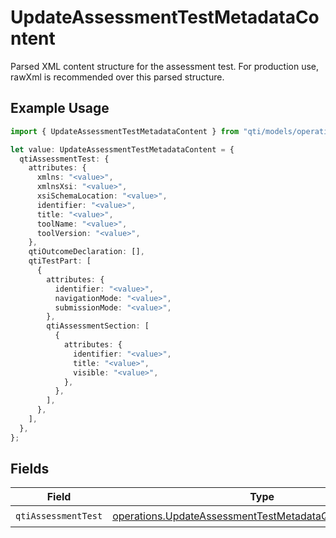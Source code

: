 # UpdateAssessmentTestMetadataContent

Parsed XML content structure for the assessment test. For production use, rawXml is recommended over this parsed structure.

## Example Usage

```typescript
import { UpdateAssessmentTestMetadataContent } from "qti/models/operations";

let value: UpdateAssessmentTestMetadataContent = {
  qtiAssessmentTest: {
    attributes: {
      xmlns: "<value>",
      xmlnsXsi: "<value>",
      xsiSchemaLocation: "<value>",
      identifier: "<value>",
      title: "<value>",
      toolName: "<value>",
      toolVersion: "<value>",
    },
    qtiOutcomeDeclaration: [],
    qtiTestPart: [
      {
        attributes: {
          identifier: "<value>",
          navigationMode: "<value>",
          submissionMode: "<value>",
        },
        qtiAssessmentSection: [
          {
            attributes: {
              identifier: "<value>",
              title: "<value>",
              visible: "<value>",
            },
          },
        ],
      },
    ],
  },
};
```

## Fields

| Field                                                                                                                                | Type                                                                                                                                 | Required                                                                                                                             | Description                                                                                                                          |
| ------------------------------------------------------------------------------------------------------------------------------------ | ------------------------------------------------------------------------------------------------------------------------------------ | ------------------------------------------------------------------------------------------------------------------------------------ | ------------------------------------------------------------------------------------------------------------------------------------ |
| `qtiAssessmentTest`                                                                                                                  | [operations.UpdateAssessmentTestMetadataQtiAssessmentTest](../../models/operations/updateassessmenttestmetadataqtiassessmenttest.md) | :heavy_check_mark:                                                                                                                   | N/A                                                                                                                                  |